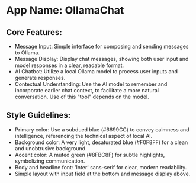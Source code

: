 # **App Name**: OllamaChat

## Core Features:

- Message Input: Simple interface for composing and sending messages to Ollama.
- Message Display: Display chat messages, showing both user input and model responses in a clear, readable format.
- AI Chatbot: Utilize a local Ollama model to process user inputs and generate responses.
- Contextual Understanding: Use the AI model to remember and incorporate earlier chat context, to facilitate a more natural conversation. Use of this "tool" depends on the model.

## Style Guidelines:

- Primary color: Use a subdued blue (#6699CC) to convey calmness and intelligence, referencing the technical aspect of local AI.
- Background color: A very light, desaturated blue (#F0F8FF) for a clean and unobtrusive background.
- Accent color: A muted green (#8FBC8F) for subtle highlights, symbolizing communication.
- Body and headline font: 'Inter' sans-serif for clear, modern readability.
- Simple layout with input field at the bottom and message display above.
